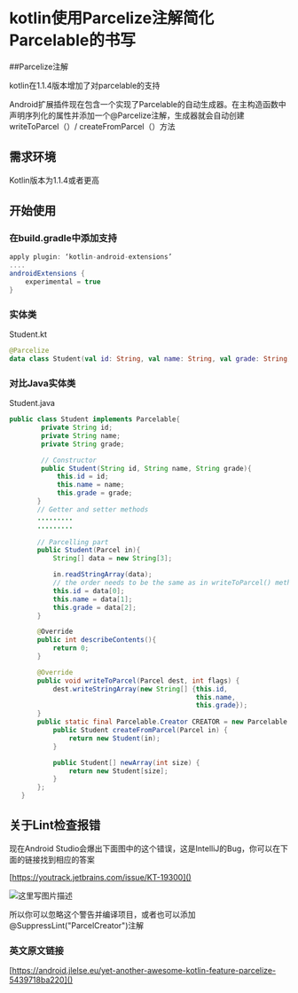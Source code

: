 # kotlin使用Parcelize注解简化Parcelable的书写

##Parcelize注解

kotlin在1.1.4版本增加了对parcelable的支持

Android扩展插件现在包含一个实现了Parcelable的自动生成器。在主构造函数中声明序列化的属性并添加一个@Parcelize注解，生成器就会自动创建writeToParcel（）/ createFromParcel（）方法

## 需求环境

Kotlin版本为1.1.4或者更高

## 开始使用

### 在build.gradle中添加支持

```groovy
apply plugin: ‘kotlin-android-extensions’
....
androidExtensions {
    experimental = true
}
```

### 实体类

Student.kt 

```kotlin
@Parcelize
data class Student(val id: String, val name: String, val grade: String) : Parcelable
```

### 对比Java实体类

Student.java

```java
public class Student implements Parcelable{
        private String id;
        private String name;
        private String grade;

        // Constructor
        public Student(String id, String name, String grade){
            this.id = id;
            this.name = name;
            this.grade = grade;
       }
       // Getter and setter methods
       .........
       .........

       // Parcelling part
       public Student(Parcel in){
           String[] data = new String[3];

           in.readStringArray(data);
           // the order needs to be the same as in writeToParcel() method
           this.id = data[0];
           this.name = data[1];
           this.grade = data[2];
       }

       @Оverride
       public int describeContents(){
           return 0;
       }

       @Override
       public void writeToParcel(Parcel dest, int flags) {
           dest.writeStringArray(new String[] {this.id,
                                               this.name,
                                               this.grade});
       }
       public static final Parcelable.Creator CREATOR = new Parcelable.Creator() {
           public Student createFromParcel(Parcel in) {
               return new Student(in); 
           }

           public Student[] newArray(int size) {
               return new Student[size];
           }
       };
   }
```

## 关于Lint检查报错

现在Android Studio会爆出下面图中的这个错误，这是IntelliJ的Bug，你可以在下面的链接找到相应的答案

[https://youtrack.jetbrains.com/issue/KT-19300]()

![这里写图片描述](http://img.blog.csdn.net/20171205120006608?watermark/2/text/aHR0cDovL2Jsb2cuY3Nkbi5uZXQvcXFfMjE3OTM0NjM=/font/5a6L5L2T/fontsize/400/fill/I0JBQkFCMA==/dissolve/70/gravity/SouthEast)

所以你可以忽略这个警告并编译项目，或者也可以添加@SuppressLint("ParcelCreator")注解

### 英文原文链接

[https://android.jlelse.eu/yet-another-awesome-kotlin-feature-parcelize-5439718ba220]()

